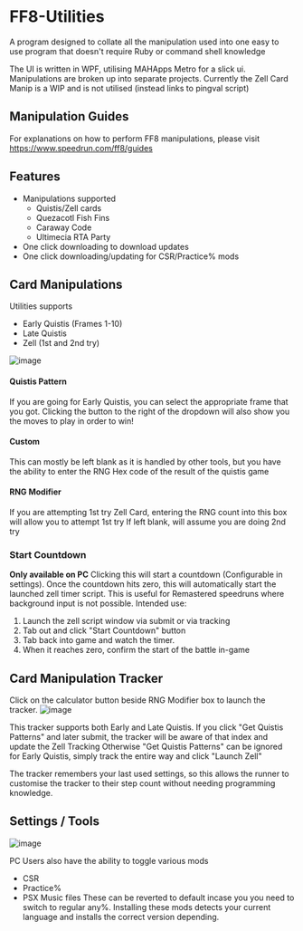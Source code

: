 # FF8-Utilities
A program designed to collate all the manipulation used into one easy to use program that doesn't require Ruby or command shell knowledge

The UI is written in WPF, utilising MAHApps Metro for a slick ui.
Manipulations are broken up into separate projects.  Currently the Zell Card Manip is a WIP and is not utilised (instead links to pingval script)

## Manipulation Guides
For explanations on how to perform FF8 manipulations, please visit https://www.speedrun.com/ff8/guides

## Features
- Manipulations supported
  - Quistis/Zell cards
  - Quezacotl Fish Fins
  - Caraway Code 
  - Ultimecia RTA Party
- One click downloading to download updates
- One click downloading/updating for CSR/Practice% mods

## Card Manipulations
Utilities supports 
- Early Quistis (Frames 1-10)
- Late Quistis
- Zell (1st and 2nd try)

![image](https://github.com/user-attachments/assets/de431263-6f8e-4ccb-ab39-e2e62549cdcc)

#### Quistis Pattern
If you are going for Early Quistis, you can select the appropriate frame that you got.  Clicking the button to the right of the dropdown will also show you the moves to play in order to win!
#### Custom
This can mostly be left blank as it is handled by other tools, but you have the ability to enter the RNG Hex code of the result of the quistis game

#### RNG Modifier
If you are attempting 1st try Zell Card, entering the RNG count into this box will allow you to attempt 1st try
If left blank, will assume you are doing 2nd try

### Start Countdown
**Only available on PC** Clicking this will start a countdown (Configurable in settings).  Once the countdown hits zero, this will automatically start the launched zell timer script.
This is useful for Remastered speedruns where background input is not possible.
Intended use:
1. Launch the zell script window via submit or via tracking
2. Tab out and click "Start Countdown" button
3. Tab back into game and watch the timer.
4. When it reaches zero, confirm the start of the battle in-game

## Card Manipulation Tracker
Click on the calculator button beside RNG Modifier box to launch the tracker.
![image](https://github.com/user-attachments/assets/5b7e4c23-f7aa-434b-ad7e-8a2992caab41)

This tracker supports both Early and Late Quistis.
If you click "Get Quistis Patterns" and later submit, the tracker will be aware of that index and update the Zell Tracking
Otherwise "Get Quistis Patterns" can be ignored for Early Quistis, simply track the entire way and click "Launch Zell"

The tracker remembers your last used settings, so this allows the runner to customise the tracker to their step count without needing programming knowledge.


## Settings / Tools
![image](https://github.com/user-attachments/assets/237cdbdc-dad6-4ec7-b057-83c8f90beb4f)

PC Users also have the ability to toggle various mods
- CSR
- Practice%
- PSX Music files
These can be reverted to default incase you you need to switch to regular any%.
Installing these mods detects your current language and installs the correct version depending.

